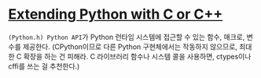 # [Extending Python with C or C++](https://docs.python.org/3.6/extending/extending.html)

`(Python.h) Python API`가  Python 런타임 시스템에 접근할 수 있는 함수, 매크로, 변수를 제공한다.
(CPython이므로 다른 Python 구현체에서는 작동하지 않으므로, 최대한 C 확장을 하는 건 피해라. C 라이브러리 함수나 시스템 콜을 사용하면, ctypes이나 cffi를 쓰는 걸 추천한다.)
